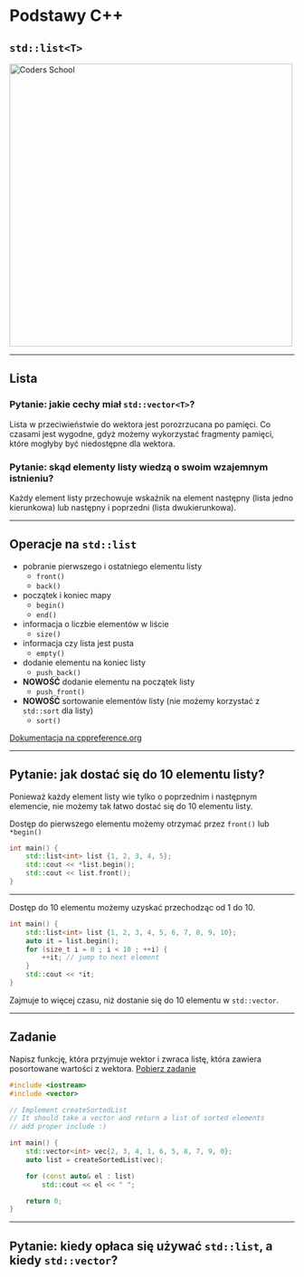 <!-- .slide: data-background="#111111" -->

# Podstawy C++

## `std::list<T>`

<a href="https://coders.school">
    <img width="500" data-src="../img/coders_school_logo.png" alt="Coders School" class="plain">
</a>

___

## Lista

### Pytanie: jakie cechy miał `std::vector<T>`?
<!-- .element: class="fragment fade-in" -->

Lista w przeciwieństwie do wektora jest porozrzucana po pamięci. Co czasami jest wygodne, gdyż możemy wykorzystać fragmenty pamięci,
które mogłyby być niedostępne dla wektora.
<!-- .element: class="fragment fade-in" -->

### Pytanie: skąd elementy listy wiedzą o swoim wzajemnym istnieniu?
<!-- .element: class="fragment fade-in" -->

Każdy element listy przechowuje wskaźnik na element następny (lista jedno kierunkowa) lub następny i poprzedni (lista dwukierunkowa).
<!-- .element: class="fragment fade-in" -->

___
<!-- .slide: style="font-size: 0.9em" -->

## Operacje na `std::list`

* <!-- .element: class="fragment fade-in" --> pobranie pierwszego i ostatniego elementu listy
  * `front()`
  * `back()`
* <!-- .element: class="fragment fade-in" --> początek i koniec mapy
  * `begin()`
  * `end()`
* <!-- .element: class="fragment fade-in" --> informacja o liczbie elementów w liście
  * `size()`
* <!-- .element: class="fragment fade-in" --> informacja czy lista jest pusta
  * `empty()`
* <!-- .element: class="fragment fade-in" --> dodanie elementu na koniec listy
  * `push_back()`
* <!-- .element: class="fragment fade-in" --> <b>NOWOŚĆ</b> dodanie elementu na początek listy
  * `push_front()`
* <!-- .element: class="fragment fade-in" --> <b>NOWOŚĆ</b> sortowanie elementów listy (nie możemy korzystać z <code>std::sort</code> dla listy)
  * `sort()`

[Dokumentacja na cppreference.org](https://en.cppreference.com/w/cpp/container/list)
<!-- .element: class="fragment fade-in" -->

___

## Pytanie: jak dostać się do 10 elementu listy?

Ponieważ każdy element listy wie tylko o poprzednim i następnym elemencie, nie możemy tak łatwo dostać się do 10 elementu listy.
<!-- .element: class="fragment fade-in" -->

Dostęp do pierwszego elementu możemy otrzymać przez `front()` lub `*begin()`
<!-- .element: class="fragment fade-in" -->

```cpp
int main() {
    std::list<int> list {1, 2, 3, 4, 5};
    std::cout << *list.begin();
    std::cout << list.front();
}
```
<!-- .element: class="fragment fade-in" -->

___

Dostęp do 10 elementu możemy uzyskać przechodząc od 1 do 10.

```cpp
int main() {
    std::list<int> list {1, 2, 3, 4, 5, 6, 7, 8, 9, 10};
    auto it = list.begin();
    for (size_t i = 0 ; i < 10 ; ++i) {
        ++it; // jump to next element
    }
    std::cout << *it;
}
```
<!-- .element: class="fragment fade-in" -->

Zajmuje to więcej czasu, niż dostanie się do 10 elementu w `std::vector`.
<!-- .element: class="fragment fade-in" -->

___

## Zadanie

Napisz funkcję, która przyjmuje wektor i zwraca listę, która zawiera posortowane wartości z wektora. [Pobierz zadanie][task3]

```cpp
#include <iostream>
#include <vector>

// Implement createSortedList
// It should take a vector and return a list of sorted elements
// add proper include :)

int main() {
    std::vector<int> vec{2, 3, 4, 1, 6, 5, 8, 7, 9, 0};
    auto list = createSortedList(vec);

    for (const auto& el : list)
        std::cout << el << " ";

    return 0;
}
```

[task3]: tasks/03-createSortedList.cpp

___

## Pytanie: kiedy opłaca się używać `std::list`, a kiedy `std::vector`?
